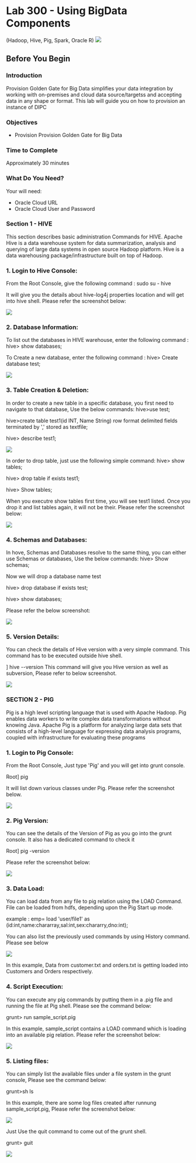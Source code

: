 # Lab 300 -  Using BigData Components
(Hadoop, Hive, Pig, Spark, Oracle R)
![](images/100/image100_0.png)


## Before You Begin

### Introduction
Provision Golden Gate for Big Data simplifies your data integration by working with on-premises and cloud data source/targetss and accepting data in any shape or format. This lab will guide you on how to provision an instance of DIPC


### Objectives
- Provision Provision Golden Gate for Big Data 

### Time to Complete
Approximately 30 minutes

### What Do You Need?
Your will need:
- Oracle Cloud URL
- Oracle Cloud User and Password

### Section 1 - HIVE
This section describes basic administration Commands for HIVE. Apache Hive is a data warehouse system for data summarization, analysis and querying of large data systems in open source Hadoop platform. Hive is a data warehousing package/infrastructure built on top of Hadoop.

### 1. Login to Hive Console:

From the Root Console, give the following command :
sudo su - hive

It will give you the details about hive-log4j properties location and will get into hive shell. Please refer the screenshot below:

![](images/300/1.JPG)

### 2. Database Information:

To list out the databases in HIVE warehouse, enter the following command :
hive> show databases;

To Create a new database, enter the following command :
hive> Create database test;

![](images/300/2.JPG)

### 3. Table Creation & Deletion:

In order to create a new table in a specific database, you first need to navigate to that database, Use the below commands:
hive>use test;

hive>create table test1(id INT, Name String) row format delimited fields terminated by ',' stored as textfile;

hive> describe test1;

![](images/300/3.JPG)

In order to drop table, just use the following simple command:
hive> show tables;

hive> drop table if exists test1;

hive> Show tables;

When you executre show tables first time, you will see test1 listed. Once you drop it and list tables again, it will not be their. Please refer the screenshot below:

![](images/300/5.JPG)

### 4. Schemas and Databases:

In hove, Schemas and Databases resolve to the same thing, you can either use Schemas or databases, Use the below commands:
hive> Show schemas;

Now we will drop a database name test

hive> drop database if exists test;

hive> show databases;

Please refer the below screenshot:

![](images/300/6.JPG)

### 5. Version Details:

You can check the details of Hive version with a very simple command. This command has to be executed outside hive shell.

] hive --version
This command will give you Hive version as well as subversion, Please refer to below screenshot.

![](images/300/4.JPG)


### SECTION 2 - PIG

Pig is a high level scripting language that is used with Apache Hadoop. Pig enables data workers to write complex data transformations without knowing Java. Apache Pig is a platform for analyzing large data sets that consists of a high-level language for expressing data analysis programs, coupled with infrastructure for evaluating these programs

### 1. Login to Pig Console:

From the Root Console, Just type 'Pig' and you will get into grunt console.

Root] pig

It will list down various classes under Pig. Please refer the screenshot below.

![](images/300/pig_2.JPG)

### 2. Pig Version:

You can see the details of the Version of Pig as you go into the grunt console. It also has a dedicated command to check it

Root] pig -version

Please refer the screenshot below:

![](images/300/pig_1.JPG)

### 3. Data Load:

You can load data from any file to pig relation using the LOAD Command. File can be loaded from hdfs, depending upon the Pig Start up mode.

example : emp= load 'user/file1' as (id:int,name:chararray,sal:int,sex:chararry,dno:int);

You can also list the previously used commands by using History command. Please see below

![](images/300/pig_3.JPG)

In this example, Data from customer.txt and orders.txt is getting loaded into Customers and Orders respectively.

### 4. Script Execution:

You can execute any pig commands by putting them in a .pig file and running the file at Pig shell. Please see the command below:

grunt> run sample_script.pig

In this example, sample_script contains a LOAD command which is loading into an available pig relation. Please refer the screenshot below:

![](images/300/pig_4.JPG)

### 5. Listing files:

You can simply list the available files under a file system in the grunt console, Please see the command below:

grunt>sh ls

In  this example, there are some log files created after runnung sample_script.pig, Please refer the screenshot below:

![](images/300/pig_5.JPG)

Just Use the quit command to come out of the grunt shell.

grunt> guit

![](images/300/pig_6.JPG)

